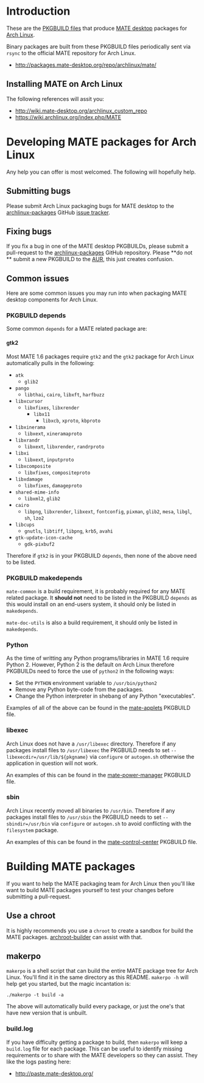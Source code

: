 # Introduction

These are the [PKGBUILD files](https://wiki.archlinux.org/index.php/PKGBUILD)
that produce [MATE desktop](http://www.mate-desktop.org) packages for
[Arch Linux](http://www.archlinux.org).

Binary packages are built from these PKGBUILD files periodically sent via `rsync`
to the official MATE repository for Arch Linux.

  * <http://packages.mate-desktop.org/repo/archlinux/mate/>

## Installing MATE on Arch Linux

The following references will assit you:

  * <http://wiki.mate-desktop.org/archlinux_custom_repo>
  * <https://wiki.archlinux.org/index.php/MATE>

# Developing MATE packages for Arch Linux

Any help you can offer is most welcomed. The following will hopefully help.

## Submitting bugs

Please submit Arch Linux packaging bugs for MATE desktop to the
[archlinux-packages](https://github.com/mate-desktop/archlinux-packages)
GitHub [issue tracker](https://github.com/mate-desktop/archlinux-packages/issues?state=open).

## Fixing bugs

If you fix a bug in one of the MATE desktop PKGBUILDs, please submit a pull-request
to the [archlinux-packages](https://github.com/mate-desktop/archlinux-packages)
GitHub repository. Please **do not ** submit a new PKGBUILD to the [AUR](https://aur.archlinux.org/),
this just creates confusion.

## Common issues

Here are some common issues you may run into when packaging MATE desktop components
for Arch Linux.

### PKGBUILD depends

Some common `depends` for a MATE related package are:

#### gtk2

Most MATE 1.6 packages require `gtk2` and the `gtk2` package for Arch Linux
automatically pulls in the following:

  * `atk`
    * `glib2`
  * `pango`
    * `libthai`, `cairo`, `libxft`, `harfbuzz`
  * `libxcursor`
    * `libxfixes`, `libxrender`
      * `libx11`
        * `libxcb`, `xproto`, `kbproto`
  * `libxinerama`
    * `libxext`, `xineramaproto`
  * `libxrandr`
    * `libxext`, `libxrender`, `randrproto`
  * `libxi`
    * `libxext`, `inputproto`
  * `libxcomposite`
    * `libxfixes`, `compositeproto`
  * `libxdamage`
    * `libxfixes`, `damageproto`
  * `shared-mime-info`
    * `libxml2`, `glib2`
  * `cairo`
    * `libpng`, `libxrender`, `libxext`, `fontconfig`, `pixman`, `glib2`, `mesa`, `libgl`, `sh`,  `lzo2`
  * `libcups`
    * `gnutls`, `libtiff`, `libpng`, `krb5`, `avahi`
  * `gtk-update-icon-cache`
    * `gdk-pixbuf2`

Therefore if `gtk2` is in your PKGBUILD `depends`, then none of the above need to
be listed.

### PKGBUILD makedepends

`mate-common` is a build requirement, it is probably required for any MATE related
package. It **should not** need to be listed in the PKGBUILD `depends` as this 
would install on an end-users system, it should only be listed in `makedepends`.

`mate-doc-utils` is also a build requirement, it should only be listed in
`makedepends`.

### Python

As the time of writting any Python programs/libraries in MATE 1.6 require
Python 2. However, Python 2 is the default on Arch Linux therefore PKGBUILDs
need to force the use of `python2` in the following ways:

  * Set the `PYTHON` environment variable to `/usr/bin/python2`
  * Remove any Python byte-code from the packages.
  * Change the Python interpreter in shebang of any Python "executables".

Examples of all of the above can be found in the [mate-applets](https://github.com/mate-desktop/archlinux-packages/blob/master/mate-applets/PKGBUILD)
PKGBUILD file.

### libexec

Arch Linux does not have a `/usr/libexec` directory. Therefore if any packages
install files to `/usr/libexec` the PKGBUILD needs to set `--libexecdir=/usr/lib/${pkgname}`
via `configure` or `autogen.sh` otherwise the application in question will not work.

An examples of this can be found in the [mate-power-manager](https://github.com/mate-desktop/archlinux-packages/blob/master/mate-power-manager/PKGBUILD)
PKGBUILD file.

### sbin

Arch Linux recently moved all binaries to `/usr/bin`. Therefore if any packages
install files to `/usr/sbin` the PKGBUILD needs to set `--sbindir=/usr/bin` via
`configure` or `autogen.sh` to avoid conflicting with the `filesystem` package.

An examples of this can be found in the [mate-control-center](https://github.com/mate-desktop/archlinux-packages/blob/master/mate-control-center/PKGBUILD)
PKGBUILD file.

# Building MATE packages

If you want to help the MATE packaging team for Arch Linux then you'll like
want to build MATE packages yourself to test your changes before submitting
a pull-request.

## Use a chroot

It is highly recommends you use a `chroot` to create a sandbox for build the MATE
packages. [archroot-builder](https://github.com/flexiondotorg/archroot-builder) can
assist with that.

## makerpo

`makerpo` is a shell script that can build the entire MATE package tree for Arch
Linux. You'll find it in the same directory as this README. `makerpo -h` will help
get you started, but the magic incantation is:

    ./makerpo -t build -a

The above will automatically build every package, or just the one's that have new
version that is unbuilt.

### build.log

If you have difficulty getting a package to build, then `makerpo` will keep a
`build.log` file for each package. This can be useful to identify missing
requirements or to share with the MATE developers so they can assist. They like
the logs pasting here:

  * <http://paste.mate-desktop.org/>
